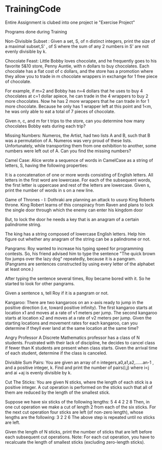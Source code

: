 # TrainingCode
Entire Assignment is clubed into one project ie "Exercise Project"


Programs done during Training


Non-Divisible Subset : 
  Given a set, S, of n distinct integers, print the size of a maximal subset,S' , of S where the sum of any 2 numbers in S' are not evenly divisible by k.

Chocolate Feast:
  Little Bobby loves chocolate, and he frequently goes to his favorite 5&10 store, Penny Auntie, with n dollars to buy chocolates. Each chocolate has a flat cost of c dollars, and the store has a promotion where they allow you to trade in m chocolate wrappers in exchange for 1 free piece of chocolate.

  For example, if m=2 and Bobby has n=4 dollars that he uses to buy 4 chocolates at c=1 dollar apiece, he can trade in the 4 wrappers to buy 2 more chocolates. Now he has 2 more wrappers that he can trade in for 1 more chocolate. Because he only has 1 wrapper left at this point and 1<m, he was only able to eat a total of 7 pieces of chocolate.

  Given n, c, and m for t trips to the store, can you determine how many chocolates Bobby eats during each trip?

Missing Numbers:
  Numeros, the Artist, had two lists A and B, such that B was a permutation of A. Numeros was very proud of these lists. Unfortunately, while transporting them from one exhibition to another, some numbers were left out of A. Can you find the missing numbers?

Camel Case:
  Alice wrote a sequence of words in CamelCase as a string of letters, S, having the following properties:

  It is a concatenation of one or more words consisting of English letters.
  All letters in the first word are lowercase.
  For each of the subsequent words, the first letter is uppercase and rest of the letters are lowercase.
Given s, print the number of words in s on a new line.

Game of Thrones - I:
  Dothraki are planning an attack to usurp King Roberts throne. King Robert learns of this conspiracy from Raven and plans to lock the single door through which the enemy can enter his kingdom door
  
  But, to lock the door he needs a key that is an anagram of a certain palindrome string.

  The king has a string composed of lowercase English letters. Help him figure out whether any anagram of the string can be a palindrome or not.

Pangrams:
  Roy wanted to increase his typing speed for programming contests. So, his friend advised him to type the sentence "The quick brown fox jumps over the lazy dog" repeatedly, because it is a pangram. (Pangrams are sentences constructed by using every letter of the alphabet at least once.)

  After typing the sentence several times, Roy became bored with it. So he started to look for other pangrams.

  Given a sentence s, tell Roy if it is a pangram or not.

Kangaroo:
  There are two kangaroos on an x-axis ready to jump in the positive direction (i.e, toward positive infinity). The first kangaroo starts at location x1 and moves at a rate of v1 meters per jump. The second kangaroo starts at location x2 and moves at a rate of v2 meters per jump. Given the starting locations and movement rates for each kangaroo, can you determine if theyll ever land at the same location at the same time?
  
Angry Professor
  A Discrete Mathematics professor has a class of N students. Frustrated with their lack of discipline, he decides to cancel class if fewer than K students are present when class starts.
  Given the arrival time of each student, determine if the class is canceled.

Divisible Sum Pairs:
  You are given an array of n integers,a0,a1,a2,......an-1 , and a positive integer, k. Find and print the number of pairs(i,j) where i<j and ai +aj is evenly divisible by k.

Cut The Sticks:
  You are given N sticks, where the length of each stick is a positive integer. A cut operation is performed on the sticks such that all of them are reduced by the length of the smallest stick.

  Suppose we have six sticks of the following lengths:
          5 4 4 2 2 8
  Then, in one cut operation we make a cut of length 2 from each of the six sticks. For the next cut operation four sticks are left (of non-zero length), whose lengths are the following: 
          3 2 2 6
  The above step is repeated until no sticks are left.

  Given the length of N sticks, print the number of sticks that are left before each subsequent cut operations.
    Note: For each cut operation, you have to recalcuate the length of smallest sticks (excluding zero-length sticks).
    
    
  
